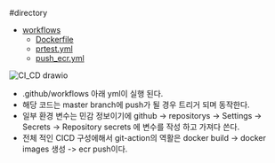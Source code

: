 #directory 
 * [workflows](./workflows)
     * [Dockerfile](./workflows/Dockerfile)
     * [prtest.yml](./workflows/prtest.yml)
     * [push_ecr.yml](./workflows/push_ecr.yml)



![CI_CD drawio](https://user-images.githubusercontent.com/71241225/197940501-a656cf6e-6ec2-471c-ba5a-f1df8ecd28f0.svg)

* .github/workflows 아래 yml이 실행 된다.
* 해당 코드는 master branch에 push가 될 경우 트리거 되며 동작한다.
* 일부 환경 변수는 민감 정보이기에 
  github -> repositorys -> Settings -> Secrets -> Repository secrets 에 변수를 작성 하고
  가져다 쓴다.
* 전체 적인 CICD 구성에해서 git-action의 역활은
  docker build -> docker images 생성 -> ecr push이다.

